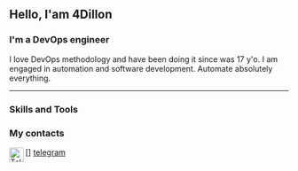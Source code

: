 ## Hello, I'am 4Dillon

### I'm a DevOps engineer

I love DevOps methodology and have been doing it since was 17 y'o.
I am engaged in automation and software development. Automate absolutely everything.

---

### Skills and Tools


### My contacts 

[<img align="left" alt="Telegram" width="26px" src="https://avatars.githubusercontent.com/u/6113871?s=200&v=4" />] [telegram]







[telegram]: https://t.me/devdill
